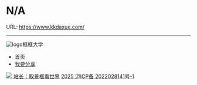 # N/A

URL: https://www.kkdaxue.com/

---

![logo](https://www.kkdaxue.com/)框框大学
  * 首页
  * [我要分享](https://www.kkdaxue.com/post/add)


[![](https://www.kkdaxue.com/) 站长：取景框看世界](https://space.bilibili.com/40427625 "1")[](https://space.bilibili.com/12890453 "2")[](https://www.laoyujianli.com "resume")
[2025 沪ICP备 2022028141号-1](https://beian.miit.gov.cn/)
